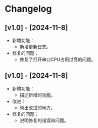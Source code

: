 # Changelog



## [v1.0] - [2024-11-8]
- 新增功能：
    - 新增更新日志。
- 修复的问题：
    - 修复了打开串口CPU占用过高的问题。









## [v1.0] - [2024-11-8]
- 新增功能：
    - 描述新增的功能。
- 改进：
    - 列出改进的地方。
- 修复的问题：
    - 说明修复的错误和问题。

